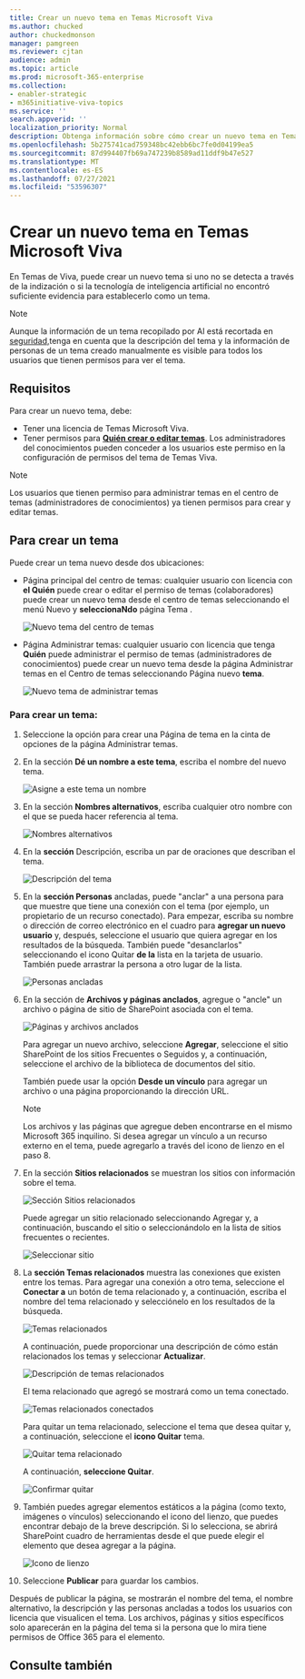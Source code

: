 ```yaml
---
title: Crear un nuevo tema en Temas Microsoft Viva
ms.author: chucked
author: chuckedmonson
manager: pamgreen
ms.reviewer: cjtan
audience: admin
ms.topic: article
ms.prod: microsoft-365-enterprise
ms.collection:
- enabler-strategic
- m365initiative-viva-topics
ms.service: ''
search.appverid: ''
localization_priority: Normal
description: Obtenga información sobre cómo crear un nuevo tema en Temas Microsoft Viva.
ms.openlocfilehash: 5b275741cad759348bc42ebb6bc7fe0d04199ea5
ms.sourcegitcommit: 87d994407fb69a747239b8589ad11ddf9b47e527
ms.translationtype: MT
ms.contentlocale: es-ES
ms.lasthandoff: 07/27/2021
ms.locfileid: "53596307"
---
```

# <a name="create-a-new-topic-in-microsoft-viva-topics"></a>Crear un nuevo tema en Temas Microsoft Viva

En Temas de Viva, puede crear un nuevo tema si uno no se detecta a través de la indización o si la tecnología de inteligencia artificial no encontró suficiente evidencia para establecerlo como un tema.

> [!Note] 
> Aunque la información de un tema recopilado por AI está recortada en [seguridad,](topic-experiences-security-trimming.md)tenga en cuenta que la descripción del tema y la información de personas de un tema creado manualmente es visible para todos los usuarios que tienen permisos para ver el tema. 


## <a name="requirements"></a>Requisitos

Para crear un nuevo tema, debe:
- Tener una licencia de Temas Microsoft Viva.
- Tener permisos para [**Quién crear o editar temas**](./topic-experiences-user-permissions.md). Los administradores del conocimientos pueden conceder a los usuarios este permiso en la configuración de permisos del tema de Temas Viva. 

> [!Note] 
> Los usuarios que tienen permiso para administrar temas en el centro de temas (administradores de conocimientos) ya tienen permisos para crear y editar temas.

## <a name="to-create-a-topic"></a>Para crear un tema

Puede crear un tema nuevo desde dos ubicaciones:

- Página principal del centro de temas: cualquier usuario con licencia con **el Quién** puede crear o editar el  permiso de temas (colaboradores) puede crear un nuevo tema desde el centro de temas seleccionando el menú Nuevo y **seleccionaNdo** página Tema . 

    ![Nuevo tema del centro de temas](../media/knowledge-management/new-topic.png)  

- Página Administrar temas: cualquier usuario con licencia que tenga **Quién** puede administrar el permiso de temas (administradores de conocimientos) puede crear un nuevo tema desde la página Administrar temas en el Centro de temas seleccionando Página nuevo **tema**. 

    ![Nuevo tema de administrar temas](../media/knowledge-management/new-topic-topic-center.png)  

### <a name="to-create-a-new-topic"></a>Para crear un tema:

1. Seleccione la opción para crear una Página de tema en la cinta de opciones de la página Administrar temas.

2.  En la sección **Dé un nombre a este tema**, escriba el nombre del nuevo tema.

    ![Asigne a este tema un nombre](../media/knowledge-management/k-new-topic-page.png)  

3. En la sección **Nombres alternativos**, escriba cualquier otro nombre con el que se pueda hacer referencia al tema. 

    ![Nombres alternativos](../media/knowledge-management/alt-names.png)  

4. En la **sección** Descripción, escriba un par de oraciones que describan el tema. 

    ![Descripción del tema](../media/knowledge-management/description.png)

4. En la **sección Personas** ancladas, puede "anclar" a una persona para que muestre que tiene una conexión con el tema (por ejemplo, un propietario de un recurso conectado). Para empezar, escriba su nombre o dirección de correo electrónico en el cuadro para **agregar un nuevo usuario** y, después, seleccione el usuario que quiera agregar en los resultados de la búsqueda. También puede "desanclarlos" seleccionando el icono Quitar **de la** lista en la tarjeta de usuario. También puede arrastrar la persona a otro lugar de la lista.
 
    ![Personas ancladas](../media/knowledge-management/pinned-people.png)

5. En la sección de **Archivos y páginas anclados**, agregue o "ancle" un archivo o página de sitio de SharePoint asociada con el tema.

   ![Páginas y archivos anclados](../media/knowledge-management/pinned-files-and-pages.png)
 
    Para agregar un nuevo archivo, seleccione **Agregar**, seleccione el sitio SharePoint de los sitios Frecuentes o Seguidos y, a continuación, seleccione el archivo de la biblioteca de documentos del sitio.

    También puede usar la opción **Desde un vínculo** para agregar un archivo o una página proporcionando la dirección URL. 

    > [!Note] 
    > Los archivos y las páginas que agregue deben encontrarse en el mismo Microsoft 365 inquilino. Si desea agregar un vínculo a un recurso externo en el tema, puede agregarlo a través del icono de lienzo en el paso 8.


6.  En la sección **Sitios relacionados** se muestran los sitios con información sobre el tema. 

    ![Sección Sitios relacionados](../media/knowledge-management/related-sites.png)

    Puede agregar un sitio relacionado  seleccionando Agregar y, a continuación, buscando el sitio o seleccionándolo en la lista de sitios frecuentes o recientes.
    
    ![Seleccionar sitio](../media/knowledge-management/sites.png)

7. La **sección Temas relacionados** muestra las conexiones que existen entre los temas. Para agregar una conexión a otro tema, seleccione el **Conectar a** un botón de tema relacionado y, a continuación, escriba el nombre del tema relacionado y selecciónelo en los resultados de la búsqueda. 

   ![Temas relacionados](../media/knowledge-management/related-topic.png)  

    A continuación, puede proporcionar una descripción de cómo están relacionados los temas y seleccionar **Actualizar**.

   ![Descripción de temas relacionados](../media/knowledge-management/related-topics-update.png) 

   El tema relacionado que agregó se mostrará como un tema conectado.

   ![Temas relacionados conectados](../media/knowledge-management/related-topics-final.png) 

   Para quitar un tema relacionado, seleccione el tema que desea quitar y, a continuación, seleccione el **icono Quitar** tema.
 
   ![Quitar tema relacionado](../media/knowledge-management/remove-related.png)  

   A continuación, **seleccione Quitar**.

   ![Confirmar quitar](../media/knowledge-management/remove-related-confirm.png) 

8. También puedes agregar elementos estáticos a la página (como texto, imágenes o vínculos) seleccionando el icono del lienzo, que puedes encontrar debajo de la breve descripción. Si lo selecciona, se abrirá SharePoint cuadro de herramientas desde el que puede elegir el elemento que desea agregar a la página.

   ![Icono de lienzo](../media/knowledge-management/webpart-library.png) 

9. Seleccione **Publicar** para guardar los cambios. 

Después de publicar la página, se mostrarán el nombre del tema, el nombre alternativo, la descripción y las personas ancladas a todos los usuarios con licencia que visualicen el tema. Los archivos, páginas y sitios específicos solo aparecerán en la página del tema si la persona que lo mira tiene permisos de Office 365 para el elemento. 



## <a name="see-also"></a>Consulte también



